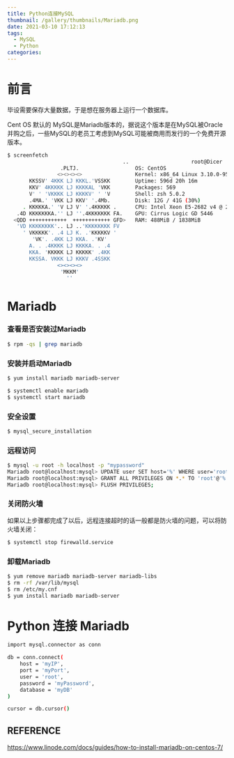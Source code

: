 ```yaml
---
title: Python连接MySQL
thumbnail: /gallery/thumbnails/Mariadb.png
date: 2021-03-10 17:12:13
tags: 
  - MySQL
  - Python
categories: 
---
```


# 前言

毕设需要保存大量数据，于是想在服务器上运行一个数据库。

Cent OS 默认的 MySQL是Mariadb版本的，据说这个版本是在MySQL被Oracle并购之后，一些MySQL的老员工考虑到MySQL可能被商用而发行的一个免费开源版本。

```bash
$ screenfetch
									 ..                    root@Dicer
                 .PLTJ.                  OS: CentOS 
                <><><><>                 Kernel: x86_64 Linux 3.10.0-957.21.3.el7.x86_64
       KKSSV' 4KKK LJ KKKL.'VSSKK        Uptime: 596d 20h 16m
       KKV' 4KKKKK LJ KKKKAL 'VKK        Packages: 569
       V' ' 'VKKKK LJ KKKKV' ' 'V        Shell: zsh 5.0.2
       .4MA.' 'VKK LJ KKV' '.4Mb.        Disk: 12G / 41G (30%)
     . KKKKKA.' 'V LJ V' '.4KKKKK .      CPU: Intel Xeon E5-2682 v4 @ 2.494GHz
   .4D KKKKKKKA.'' LJ ''.4KKKKKKK FA.    GPU: Cirrus Logic GD 5446
  <QDD ++++++++++++  ++++++++++++ GFD>   RAM: 488MiB / 1838MiB
   'VD KKKKKKKK'.. LJ ..'KKKKKKKK FV    
     ' VKKKKK'. .4 LJ K. .'KKKKKV '     
        'VK'. .4KK LJ KKA. .'KV'        
       A. . .4KKKK LJ KKKKA. . .4       
       KKA. 'KKKKK LJ KKKKK' .4KK       
       KKSSA. VKKK LJ KKKV .4SSKK       
                <><><><>                
                 'MKKM'                 
                   ''
```

<!--more-->

# Mariadb

### 查看是否安装过Mariadb

```bash
$ rpm -qs | grep mariadb
```

### 安装并启动Mariadb

```bash
$ yum install mariadb mariadb-server

$ systemctl enable mariadb
$ systemctl start mariadb
```

### 安全设置

```bash
$ mysql_secure_installation
```

### 远程访问

```bash
$ mysql -u root -h localhost -p "mypassword"
Mariadb root@localhost:mysql> UPDATE user SET host='%' WHERE user='root';
Mariadb root@localhost:mysql> GRANT ALL PRIVILEGES ON *.* TO 'root'@'%' IDENTIFIED BY 'mypassword' WITH GRANT OPTION;
Mariadb root@localhost:mysql> FLUSH PRIVILEGES;
```

### 关闭防火墙

如果以上步骤都完成了以后，远程连接超时的话一般都是防火墙的问题，可以将防火墙关闭：

```bash
$ systemctl stop firewalld.service
```

### 卸载Mariadb

```bash
$ yum remove mariadb mariadb-server mariadb-libs
$ rm -rf /var/lib/mysql
$ rm /etc/my.cnf
$ yum install mariadb mariadb-server
```

# Python 连接 Mariadb

```bash
import mysql.connector as conn

db = conn.connect(
    host = 'myIP',
    port = 'myPort',
    user = 'root',
    password = 'myPassword',
    database = 'myDB'
)

cursor = db.cursor()
```

## REFERENCE

https://www.linode.com/docs/guides/how-to-install-mariadb-on-centos-7/